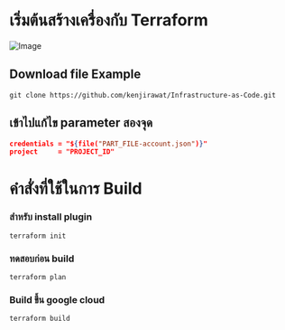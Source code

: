 # เริ่มต้นสร้างเครื่องกับ Terraform
![Image](https://www.terraform.io/assets/images/og-image-f5bbc98c.png)

## Download file Example
```
git clone https://github.com/kenjirawat/Infrastructure-as-Code.git
```
## เข้าไปแก้ไข parameter สองจุด 
```json
credentials = "${file("PART_FILE-account.json")}" 
project     = "PROJECT_ID"  
```

# คำสั่งที่ใช้ในการ Build
### สำหรับ install plugin 
```
terraform init 
```
### ทดสอบก่อน build 
```
terraform plan 
```
### Build ขึ้น google cloud
```
terraform build 
```
